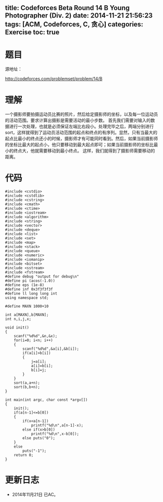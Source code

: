 title: Codeforces Beta Round 14 B Young Photographer (Div. 2)
date: 2014-11-21 21:56:23
tags: [ACM, Codeforces, C, 贪心]
categories: Exercise
toc: true
---
# 题目	
源地址：

http://codeforces.com/problemset/problem/14/B

# 理解
一个摄影师要拍摄运动员比赛的照片，然后给定摄影师的坐标，以及每一位运动员的活动范围。要求计算出摄影是需要活动的最小步数。
首先我们需要对输入的数据进行一次处理，也就是必须保证左端比右段小。处理完毕之后，两端分别进行sort，这样就得到了运动员活动范围的起点和终点的有序列。显然，只有当最大的起点比最小的终点还小的时候，摄影师才有可能同时看到。然后，如果当前摄影师的坐标比最大的起点小，他只要移动到最大起点即可；如果当前摄影师的坐标比最小的终点大，他就需要移动到最小终点。
这样，我们就得到了摄影师需要移动的距离。

<!-- more -->

# 代码
```
#include <cstdio>
#include <cstdlib>
#include <cstring>
#include <cmath>
#include <ctime>
#include <iostream>
#include <algorithm>
#include <string>
#include <vector>
#include <deque>
#include <list>
#include <set>
#include <map>
#include <stack>
#include <queue>
#include <numeric>
#include <iomanip>
#include <bitset>
#include <sstream>
#include <fstream>
#define debug "output for debug\n"
#define pi (acos(-1.0))
#define eps (1e-8)
#define inf 0x3f3f3f3f
#define ll long long int
using namespace std;

#define MAXN 1000+10

int a[MAXN],b[MAXN];
int n,i,j,x;

void init()
{
    scanf("%d%d",&n,&x);
    for(i=0; i<n; i++)
    {
        scanf("%d%d",&a[i],&b[i]);
        if(a[i]>b[i])
        {
            j=a[i];
            a[i]=b[i];
            b[i]=j;
        }
    }
    sort(a,a+n);
    sort(b,b+n);
}

int main(int argc, char const *argv[])
{
    init();
    if(a[n-1]<=b[0])
    {
        if(x<a[n-1])
            printf("%d\n",a[n-1]-x);
        else if(x>b[0])
            printf("%d\n",x-b[0]);
        else puts("0");
    }
    else
        puts("-1");
    return 0;
}
```

# 更新日志
- 2014年11月21日 已AC。
